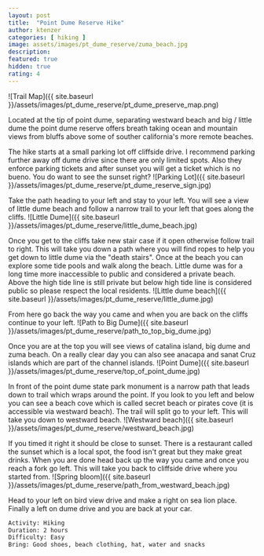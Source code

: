 ```yaml
---
layout: post
title:  "Point Dume Reserve Hike"
author: ktenzer
categories: [ hiking ]
image: assets/images/pt_dume_reserve/zuma_beach.jpg
description: 
featured: true
hidden: true
rating: 4
---
```

![Trail Map]({{ site.baseurl }}/assets/images/pt_dume_reserve/pt_dume_preserve_map.png)

Located at the tip of point dume, separating westward beach and big / little dume the point dume reserve offers breath taking ocean and mountain views from bluffs above some of souther california's more remote beaches. 

The hike starts at a small parking lot off cliffside drive. I recommend parking further away off dume drive since there are only limited spots. Also they enforce parking tickets and after sunset you will get a ticket which is no bueno. You do want to see the sunset right?
![Parking Lot]({{ site.baseurl }}/assets/images/pt_dume_reserve/pt_dume_reserve_sign.jpg)

Take the path heading to your left and stay to your left. You will see a view of little dume beach and follow a narrow trail to your left that goes along the cliffs.
![Little Dume]({{ site.baseurl }}/assets/images/pt_dume_reserve/little_dume_beach.jpg)

Once you get to the cliffs take new stair case if it open otherwise follow trail to right. This will take you down a path where you will find ropes to help you get down to little dume via the "death stairs". Once at the beach you can explore some tide pools and walk along the beach. Little dume was for a long time more inaccessible to public and considered a private beach. Above the high tide line is still private but below high tide line is considered public so please respect the local residents.
![Little dume beach]({{ site.baseurl }}/assets/images/pt_dume_reserve/little_dume.jpg)

From here go back the way you came and when you are back on the cliffs continue to your left.
![Path to Big Dume]({{ site.baseurl }}/assets/images/pt_dume_reserve/path_to_top_big_dume.jpg)

Once you are at the top you will see views of catalina island, big dume and zuma beach. On a really clear day you can also see anacapa and sanat Cruz islands which are part of the channel islands.
![Point Dume]({{ site.baseurl }}/assets/images/pt_dume_reserve/top_of_point_dume.jpg)

In front of the point dume state park monument is a narrow path that leads down to trail which wraps around the point. If you look to you left and below you can see a beach cove which is called secret beach or pirates cove (it is accessible via westward beach). The trail will split go to your left. This will take you down to westward beach.
![Westward beach]({{ site.baseurl }}/assets/images/pt_dume_reserve/westward_beach.jpg)

If you timed it right it should be close to sunset. There is a restaurant called the sunset which is a local spot, the food isn't great but they make great drinks. When you are done head back up the way you came and once you reach a fork go left. This will take you back to cliffside drive where you started from.
![Spring bloom]({{ site.baseurl }}/assets/images/pt_dume_reserve/path_from_westward_beach.jpg)

Head to your left on bird view drive and make a right on sea lion place. Finally a left on dume drive and you are back at your car.


```html
Activity: Hiking
Duration: 2 hours
Difficulty: Easy
Bring: Good shoes, beach clothing, hat, water and snacks
```

